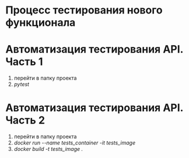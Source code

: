 # Процесс тестирования нового функционала

# Автоматизация тестирования API. Часть 1
1. перейти в папку проекта
2. *pytest*
# Автоматизация тестирования API. Часть 2
1. перейти в папку проекта
2. *docker run --name tests_container -it tests_image*
3. *docker build -t tests_image .*

